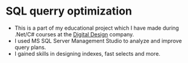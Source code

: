 # SQL querry optimization

- This is a part of my educational project which I have made during .Net/C# courses at the [Digital Design](https://digdes.ru/) company. 
- I used MS SQL Server Management Studio to analyze and improve query plans.
- I gained skills in designing indexes, fast selects and more.
